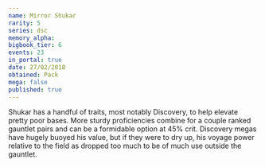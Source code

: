 ```yaml
---
name: Mirror Shukar
rarity: 5
series: dsc
memory_alpha:
bigbook_tier: 6
events: 23
in_portal: true
date: 27/02/2018
obtained: Pack
mega: false
published: true
---
```


Shukar has a handful of traits, most notably Discovery, to help elevate pretty poor bases. More sturdy proficiencies combine for a couple ranked gauntlet pairs and can be a formidable option at 45% crit. Discovery megas have hugely buoyed his value, but if they were to dry up, his voyage power relative to the field as dropped too much to be of much use outside the gauntlet.
